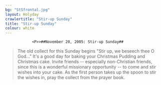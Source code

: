 ```yaml
---
bg: "StSfrontal.jpg"
layout: Holyday
crawlertitle: "Stir-up Sunday"
title: "Stir-up Sunday"
colour: white
---
```

				<P>>##November 20, 2005: Stir-up Sunday##
				
				

>The old collect for this Sunday begins
				"Stir up, we beseech thee O God..." It's a good day for
				baking your Christmas Pudding and Christmas cake. Invite friends
				-- especially non-Christian friends, since this is a wonderful
				missionary opportunity -- to come and stir wishes into your cake.
				As the first person takes up the spoon to stir the wishes in,
				pray the collect from the prayer book.